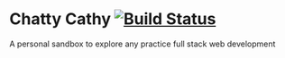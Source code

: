 # Chatty Cathy [![Build Status](https://travis-ci.org/Michael-K-Oconnor/Chatty-Cathy.svg?branch=master)](https://travis-ci.org/Michael-K-Oconnor/Chatty-Cathy)

A personal sandbox to explore any practice full stack web development
